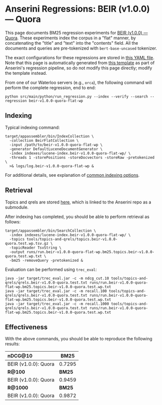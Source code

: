 # Anserini Regressions: BEIR (v1.0.0) &mdash; Quora

This page documents BM25 regression experiments for [BEIR (v1.0.0) &mdash; Quora](http://beir.ai/).
These experiments index the corpus in a "flat" manner, by concatenating the "title" and "text" into the "contents" field.
All the documents and queries are pre-tokenized with `bert-base-uncased` tokenizer.

The exact configurations for these regressions are stored in [this YAML file](../../src/main/resources/regression/beir-v1.0.0-quora-flat-wp.yaml).
Note that this page is automatically generated from [this template](../../src/main/resources/docgen/templates/beir-v1.0.0-quora-flat-wp.template) as part of Anserini's regression pipeline, so do not modify this page directly; modify the template instead.

From one of our Waterloo servers (e.g., `orca`), the following command will perform the complete regression, end to end:

```
python src/main/python/run_regression.py --index --verify --search --regression beir-v1.0.0-quora-flat-wp
```

## Indexing

Typical indexing command:

```
target/appassembler/bin/IndexCollection \
  -collection BeirFlatCollection \
  -input /path/to/beir-v1.0.0-quora-flat-wp \
  -generator DefaultLuceneDocumentGenerator \
  -index indexes/lucene-index.beir-v1.0.0-quora-flat-wp/ \
  -threads 1 -storePositions -storeDocvectors -storeRaw -pretokenized \
  >& logs/log.beir-v1.0.0-quora-flat-wp &
```

For additional details, see explanation of [common indexing options](../../docs/common-indexing-options.md).

## Retrieval

Topics and qrels are stored [here](https://github.com/castorini/anserini-tools/tree/master/topics-and-qrels), which is linked to the Anserini repo as a submodule.

After indexing has completed, you should be able to perform retrieval as follows:

```
target/appassembler/bin/SearchCollection \
  -index indexes/lucene-index.beir-v1.0.0-quora-flat-wp/ \
  -topics tools/topics-and-qrels/topics.beir-v1.0.0-quora.test.wp.tsv.gz \
  -topicReader TsvString \
  -output runs/run.beir-v1.0.0-quora-flat-wp.bm25.topics.beir-v1.0.0-quora.test.wp.txt \
  -bm25 -removeQuery -pretokenized &
```

Evaluation can be performed using `trec_eval`:

```
java -jar target/trec_eval.jar -c -m ndcg_cut.10 tools/topics-and-qrels/qrels.beir-v1.0.0-quora.test.txt runs/run.beir-v1.0.0-quora-flat-wp.bm25.topics.beir-v1.0.0-quora.test.wp.txt
java -jar target/trec_eval.jar -c -m recall.100 tools/topics-and-qrels/qrels.beir-v1.0.0-quora.test.txt runs/run.beir-v1.0.0-quora-flat-wp.bm25.topics.beir-v1.0.0-quora.test.wp.txt
java -jar target/trec_eval.jar -c -m recall.1000 tools/topics-and-qrels/qrels.beir-v1.0.0-quora.test.txt runs/run.beir-v1.0.0-quora-flat-wp.bm25.topics.beir-v1.0.0-quora.test.wp.txt
```

## Effectiveness

With the above commands, you should be able to reproduce the following results:

| **nDCG@10**                                                                                                  | **BM25**  |
|:-------------------------------------------------------------------------------------------------------------|-----------|
| BEIR (v1.0.0): Quora                                                                                         | 0.7295    |
| **R@100**                                                                                                    | **BM25**  |
| BEIR (v1.0.0): Quora                                                                                         | 0.9459    |
| **R@1000**                                                                                                   | **BM25**  |
| BEIR (v1.0.0): Quora                                                                                         | 0.9872    |
